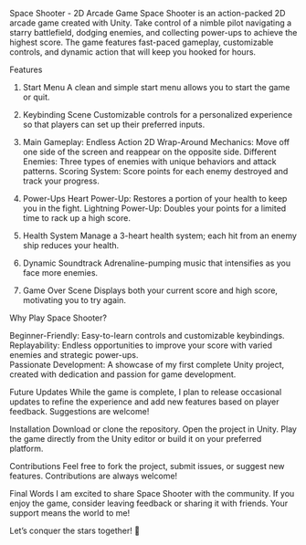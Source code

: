 Space Shooter - 2D Arcade Game
Space Shooter is an action-packed 2D arcade game created with Unity. Take control of a nimble pilot navigating a starry battlefield, dodging enemies, and collecting power-ups to achieve the highest score. The game features fast-paced gameplay, customizable controls, and dynamic action that will keep you hooked for hours.

Features
1. Start Menu
A clean and simple start menu allows you to start the game or quit.

2. Keybinding Scene
Customizable controls for a personalized experience so that players can set up their preferred inputs.

3. Main Gameplay: Endless Action
2D Wrap-Around Mechanics: Move off one side of the screen and reappear on the opposite side.
Different Enemies: Three types of enemies with unique behaviors and attack patterns.
Scoring System: Score points for each enemy destroyed and track your progress.

4. Power-Ups
Heart Power-Up: Restores a portion of your health to keep you in the fight.
Lightning Power-Up: Doubles your points for a limited time to rack up a high score.

5. Health System
Manage a 3-heart health system; each hit from an enemy ship reduces your health.

6. Dynamic Soundtrack
Adrenaline-pumping music that intensifies as you face more enemies.
7. Game Over Scene
Displays both your current score and high score, motivating you to try again.

Why Play Space Shooter?

Beginner-Friendly: Easy-to-learn controls and customizable keybindings.         
Replayability: Endless opportunities to improve your score with varied enemies and strategic power-ups.        
Passionate Development: A showcase of my first complete Unity project, created with dedication and passion for game development.

Future Updates
While the game is complete, I plan to release occasional updates to refine the experience and add new features based on player feedback. Suggestions are welcome!

Installation
Download or clone the repository.
Open the project in Unity.
Play the game directly from the Unity editor or build it on your preferred platform.

Contributions
Feel free to fork the project, submit issues, or suggest new features. Contributions are always welcome!

Final Words
I am excited to share Space Shooter with the community. If you enjoy the game, consider leaving feedback or sharing it with friends. Your support means the world to me!

Let’s conquer the stars together! 🚀
